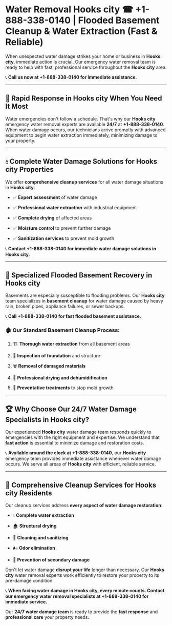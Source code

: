 # Water Removal Hooks city ☎ +1-888-338-0140 | Flooded Basement Cleanup & Water Extraction (Fast & Reliable)

When unexpected water damage strikes your home or business in **Hooks city**, immediate action is crucial. Our emergency water removal team is ready to help with fast, professional service throughout the **Hooks city** area. 

📞 **Call us now at +1-888-338-0140 for immediate assistance.**
---
## 🚀 Rapid Response in Hooks city When You Need It Most
Water emergencies don't follow a schedule. That's why our **Hooks city** emergency water removal experts are available **24/7** at **+1-888-338-0140**. When water damage occurs, our technicians arrive promptly with advanced equipment to begin water extraction immediately, minimizing damage to your property.
---
## 💧 Complete Water Damage Solutions for Hooks city Properties
We offer **comprehensive cleanup services** for all water damage situations in **Hooks city**:
- ✅ **Expert assessment** of water damage  
- ✅ **Professional water extraction** with industrial equipment  
- ✅ **Complete drying** of affected areas  
- ✅ **Moisture control** to prevent further damage  
- ✅ **Sanitization services** to prevent mold growth  
📞 **Contact +1-888-338-0140 for immediate water damage solutions in Hooks city.**
---
## 🌊 Specialized Flooded Basement Recovery in Hooks city
Basements are especially susceptible to flooding problems. Our **Hooks city** team specializes in **basement cleanup** for water damage caused by heavy rain, broken pipes, appliance failures, or sewer backups. 
📞 **Call +1-888-338-0140 for fast flooded basement assistance.**
### 🏚️ Our Standard Basement Cleanup Process:
1. 🏗️ **Thorough water extraction** from all basement areas  
2. 🔎 **Inspection of foundation** and structure  
3. 🗑️ **Removal of damaged materials**  
4. 💨 **Professional drying and dehumidification**  
5. 🚫 **Preventative treatments** to stop mold growth  
---
## 🏆 Why Choose Our 24/7 Water Damage Specialists in Hooks city?
Our experienced **Hooks city** water damage team responds quickly to emergencies with the right equipment and expertise. We understand that **fast action** is essential to minimize damage and restoration costs.
📞 **Available around the clock at +1-888-338-0140**, our **Hooks city** emergency team provides immediate assistance whenever water damage occurs. We serve all areas of **Hooks city** with efficient, reliable service.
---
## 🧹 Comprehensive Cleanup Services for Hooks city Residents
Our cleanup services address **every aspect of water damage restoration**:
- 💧 **Complete water extraction**  
- 🏠 **Structural drying**  
- 🧼 **Cleaning and sanitizing**  
- 🌬️ **Odor elimination**  
- 🚫 **Prevention of secondary damage**  
Don't let water damage **disrupt your life** longer than necessary. Our **Hooks city** water removal experts work efficiently to restore your property to its pre-damage condition.
📞 **When facing water damage in Hooks city, every minute counts. Contact our emergency water removal specialists at +1-888-338-0140 for immediate service.**
Our **24/7 water damage team** is ready to provide the **fast response** and **professional care** your property needs.

